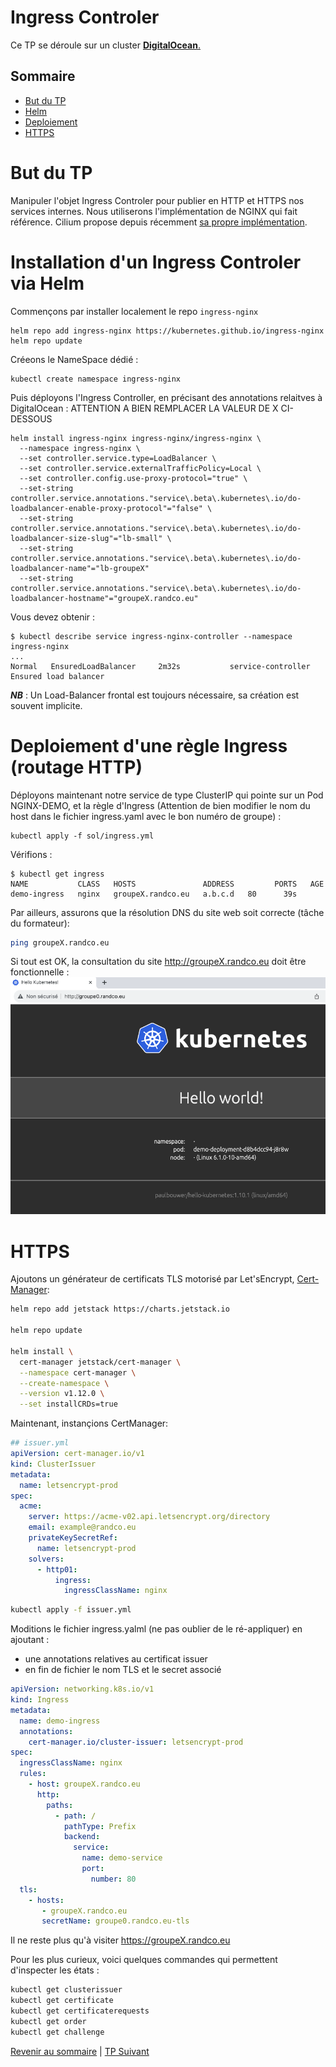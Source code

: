 # Ingress Controler

Ce TP se déroule sur un cluster <ins>**DigitalOcean**<ins>.

## Sommaire
  * [But du TP](#but-du-tp)
  * [Helm](#helm)
  * [Deploiement](#deploiement)
  * [HTTPS](#https)


# But du TP
Manipuler l'objet Ingress Controler pour publier en HTTP et HTTPS nos services internes.
Nous utiliserons l'implémentation de NGINX qui fait référence.
Cilium propose depuis récemment [sa propre implémentation](https://docs.cilium.io/en/stable/network/servicemesh/ingress/). 


# Installation d'un Ingress Controler via Helm
Commençons par installer localement le repo `ingress-nginx`
```shell
helm repo add ingress-nginx https://kubernetes.github.io/ingress-nginx
helm repo update
```
Créeons le NameSpace dédié :
```shell
kubectl create namespace ingress-nginx
```

Puis déployons l'Ingress Controller, en précisant des annotations relaitves à DigitalOcean :
ATTENTION A BIEN REMPLACER LA VALEUR DE X CI-DESSOUS

```shell
helm install ingress-nginx ingress-nginx/ingress-nginx \
  --namespace ingress-nginx \
  --set controller.service.type=LoadBalancer \
  --set controller.service.externalTrafficPolicy=Local \
  --set controller.config.use-proxy-protocol="true" \
  --set-string controller.service.annotations."service\.beta\.kubernetes\.io/do-loadbalancer-enable-proxy-protocol"="false" \
  --set-string controller.service.annotations."service\.beta\.kubernetes\.io/do-loadbalancer-size-slug"="lb-small" \
  --set-string controller.service.annotations."service\.beta\.kubernetes\.io/do-loadbalancer-name"="lb-groupeX"
  --set-string controller.service.annotations."service\.beta\.kubernetes\.io/do-loadbalancer-hostname"="groupeX.randco.eu"
  ```

Vous devez obtenir :
```shell
$ kubectl describe service ingress-nginx-controller --namespace ingress-nginx
...
Normal   EnsuredLoadBalancer     2m32s           service-controller  Ensured load balancer
  ```


***NB*** : Un Load-Balancer frontal est toujours nécessaire, sa création est souvent implicite.

# Deploiement d'une règle Ingress (routage HTTP)
Déployons maintenant notre service de type ClusterIP qui pointe sur un Pod NGINX-DEMO, et la règle d'Ingress
(Attention de bien modifier le nom du host dans le fichier ingress.yaml avec le bon numéro de groupe) :
```shell
kubectl apply -f sol/ingress.yml
```
Vérifions :
```shell
$ kubectl get ingress
NAME           CLASS   HOSTS               ADDRESS         PORTS   AGE
demo-ingress   nginx   groupeX.randco.eu   a.b.c.d   80      39s
```

Par ailleurs, assurons que la résolution DNS du site web soit correcte (tâche du formateur):
```bash
ping groupeX.randco.eu
```
Si tout est OK, la consultation du site http://groupeX.randco.eu doit être fonctionnelle :
![](../img/ingress-groupe0.png)

# HTTPS
Ajoutons un générateur de certificats TLS motorisé par Let'sEncrypt, [Cert-Manager](https://cert-manager.io/):

``` bash
helm repo add jetstack https://charts.jetstack.io

helm repo update

helm install \
  cert-manager jetstack/cert-manager \
  --namespace cert-manager \
  --create-namespace \
  --version v1.12.0 \
  --set installCRDs=true
```

Maintenant, instançions CertManager:

```yaml
## issuer.yml
apiVersion: cert-manager.io/v1
kind: ClusterIssuer
metadata:
  name: letsencrypt-prod
spec:
  acme:
    server: https://acme-v02.api.letsencrypt.org/directory
    email: example@randco.eu
    privateKeySecretRef:
      name: letsencrypt-prod
    solvers:
      - http01:
          ingress:
            ingressClassName: nginx
```

```bash
kubectl apply -f issuer.yml
```

Moditions le fichier ingress.yalml (ne pas oublier de le ré-appliquer) en ajoutant : 
- une annotations relatives au certificat issuer
- en fin de fichier le nom TLS et le secret associé

```yaml
apiVersion: networking.k8s.io/v1
kind: Ingress
metadata:
  name: demo-ingress
  annotations:
    cert-manager.io/cluster-issuer: letsencrypt-prod
spec:
  ingressClassName: nginx
  rules:
    - host: groupeX.randco.eu
      http:
        paths:
          - path: /
            pathType: Prefix
            backend:
              service:
                name: demo-service
                port:
                  number: 80
  tls:
    - hosts:
       - groupeX.randco.eu
       secretName: groupe0.randco.eu-tls
```
Il ne reste plus qu'à visiter https://groupeX.randco.eu

Pour les plus curieux, voici quelques commandes qui permettent d'inspecter les états :

```bash
kubectl get clusterissuer
kubectl get certificate
kubectl get certificaterequests
kubectl get order
kubectl get challenge
```
 

[Revenir au sommaire](../README.md) | [TP Suivant](./TP16.md)
